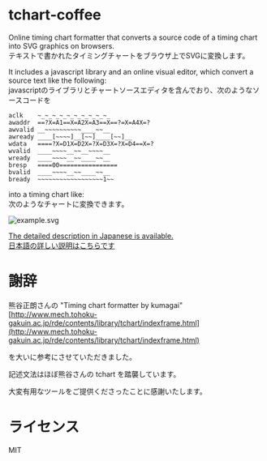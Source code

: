 # tchart-coffee

Online timing chart formatter that converts a source code of a timing chart into SVG graphics on browsers.  
テキストで書かれたタイミングチャートをブラウザ上でSVGに変換します。

It includes a javascript library and an online visual editor,
which convert a source text like the following:  
javascriptのライブラリとチャートソースエディタを含んでおり、次のようなソースコードを

```nohighlight
aclk    ~_~_~_~_~_~_~_~_~_~_
awaddr  ==?X=A1==X=A2X=A3==X==?=X=A4X=?
awvalid __~~~~~~~~~~____~~__
awready ____[~~~~]__[~~]____[~~]__
wdata   ====?X=D1X=D2X=?X=D3X=?X=D4==X=?
wvalid  ____~~~~__~~__~~~~__
wready  ____~~~~__~~____~~__
bresp   ====00================
bvalid  ____~~~~__~~____~~__
bready  ~~~~~~~~~~~~~~~~~~1~~
```

into a timing chart like:  
次のようなチャートに変換できます。

![example.svg](https://rawgit.com/osamutake/tchart-coffee/master/doc/example.svg)


[The detailed description in Japanese is available.](https://rawgit.com/osamutake/tchart-coffee/master/doc/index.html)  
[日本語の詳しい説明はこちらです](https://rawgit.com/osamutake/tchart-coffee/master/doc/index.html)

# 謝辞

熊谷正朗さんの "Timing chart formatter by kumagai"  
[http://www.mech.tohoku-gakuin.ac.jp/rde/contents/library/tchart/indexframe.html](http://www.mech.tohoku-gakuin.ac.jp/rde/contents/library/tchart/indexframe.html)

を大いに参考にさせていただきました。

記述文法はほぼ熊谷さんの tchart を踏襲しています。

大変有用なツールをご提供くださったことに感謝いたします。

# ライセンス

MIT
